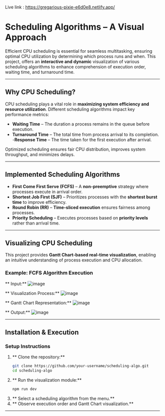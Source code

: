 Live link : https://gregarious-pixie-e6d0e8.netlify.app/

#  **Scheduling Algorithms – A Visual Approach**

Efficient CPU scheduling is essential for seamless multitasking, ensuring optimal CPU utilization by determining which process runs and when. This project, offers an **interactive and dynamic** visualization of various scheduling algorithms to enhance comprehension of execution order, waiting time, and turnaround time.

---

## **Why CPU Scheduling?**
CPU scheduling plays a vital role in **maximizing system efficiency and resource utilization**. Different scheduling algorithms impact key performance metrics:
- **Waiting Time** – The duration a process remains in the queue before execution.
- **Turnaround Time** – The total time from process arrival to its completion.
-**Response Time** – The time taken for the first execution after arrival.

Optimized scheduling ensures fair CPU distribution, improves system throughput, and minimizes delays.

---

## **Implemented Scheduling Algorithms**
- **First Come First Serve (FCFS)** – A **non-preemptive** strategy where processes execute in arrival order.
- **Shortest Job First (SJF)** – Prioritizes processes with the **shortest burst time** to improve efficiency.
- **Round Robin (RR)** – **Time-sliced execution** ensures fairness among processes.
- **Priority Scheduling** – Executes processes based on **priority levels** rather than arrival time.

---

## **Visualizing CPU Scheduling**
This project provides **Gantt Chart-based real-time visualization**, enabling an intuitive understanding of process execution and CPU allocation.

### **Example: FCFS Algorithm Execution**

** Input:** 
![image](https://github.com/user-attachments/assets/0ec9d846-96f5-4565-be7d-0f1fd7b29b76)

** Visualization Process:** 
![image](https://github.com/user-attachments/assets/45ac42d7-61e2-4d06-839d-5e40ed9c5baf)

** Gantt Chart Representation:** 
![image](https://github.com/user-attachments/assets/d25843ab-0d43-4dfd-aab5-781e453f7e68)

** Output:** 
![image](https://github.com/user-attachments/assets/79384484-f0a4-4389-8205-7e06945e844c)

---

##  **Installation & Execution**
###  **Setup Instructions**
1. ** Clone the repository:**
   ```bash
   git clone https://github.com/your-username/scheduling-algo.git  
   cd scheduling-algo  
   ```
2. ** Run the visualization module:**
   ```bash
   npm run dev
   ```
3. ** Select a scheduling algorithm from the menu.**
4. ** Observe execution order and Gantt Chart visualization.**

---
